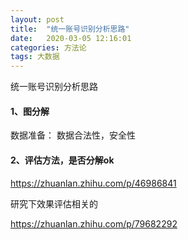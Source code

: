 ```yaml
---
layout: post
title:  "统一账号识别分析思路"
date:   2020-03-05 12:16:01
categories: 方法论
tags: 大数据
---
```



统一账号识别分析思路

#### 1、图分解
数据准备：
数据合法性，安全性





#### 2、评估方法，是否分解ok
 https://zhuanlan.zhihu.com/p/46986841

 研究下效果评估相关的

https://zhuanlan.zhihu.com/p/79682292
